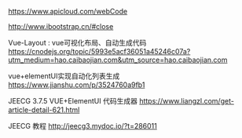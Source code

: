 https://www.apicloud.com/webCode

http://www.ibootstrap.cn/#close


Vue-Layout : vue可视化布局、自动生成代码
https://cnodejs.org/topic/5993e5acf36051a45246c07a?utm_medium=hao.caibaojian.com&utm_source=hao.caibaojian.com

vue+elementUI实现自动化列表生成
https://www.jianshu.com/p/3524760a9fb1

JEECG 3.7.5 VUE+ElementUI 代码生成器
https://www.liangzl.com/get-article-detail-621.html

JEECG 教程
http://jeecg3.mydoc.io/?t=286011
